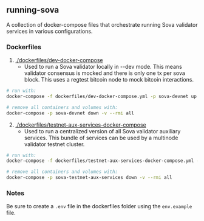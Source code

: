 ## running-sova

A collection of docker-compose files that orchestrate running Sova validator services in various configurations.

### Dockerfiles

1. [./dockerfiles/dev-docker-compose](./dockerfiles/dev-docker-compose)
    - Used to run a Sova validator locally in --dev mode. This means validator consensus is mocked and there is only one tx per sova block. This uses a regtest bitcoin node to mock bitcoin interactions.

```bash
# run with:
docker-compose -f dockerfiles/dev-docker-compose.yml -p sova-devnet up --build -d

# remove all containers and volumes with:
docker-compose -p sova-devnet down -v --rmi all
```

2. [./dockerfiles/testnet-aux-services-docker-compose](./dockerfiles/testnet-aux-services-docker-compose)
    - Used to run a centralized version of all Sova validator auxiliary services. This bundle of services can be used by a multinode validator testnet cluster.

```bash
# run with:
docker-compose -f dockerfiles/testnet-aux-services-docker-compose.yml -p sova-testnet-aux-services up --build -d

# remove all containers and volumes with:
docker-compose -p sova-testnet-aux-services down -v --rmi all
```

### Notes

Be sure to create a `.env` file in the dockerfiles folder using the `env.example` file.
